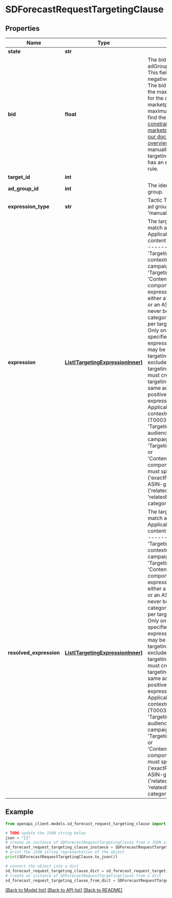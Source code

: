 # SDForecastRequestTargetingClause


## Properties

Name | Type | Description | Notes
------------ | ------------- | ------------- | -------------
**state** | **str** |  | [optional] 
**bid** | **float** | The bid will override the adGroup bid if specified. This field is not used for negative targeting clauses. The bid must be less than the maximum allowable bid for the campaign&#39;s marketplace; for a list of maximum allowable bids, find the [\&quot;Bid constraints by marketplace\&quot; table in our documentation overview](https://advertising.amazon.com/API/docs/en-us/concepts/limits#bid-constraints-by-marketplace). You cannot manually set a bid when the targeting clause&#39;s adGroup has an enabled optimization rule. | [optional] 
**target_id** | **int** |  | [optional] 
**ad_group_id** | **int** | The identifier of the ad group. | [optional] 
**expression_type** | **str** | Tactic T00020 &amp; T00030 ad groups should use &#39;manual&#39; targeting. | [optional] 
**expression** | [**List[TargetingExpressionInner]**](TargetingExpressionInner.md) | The targeting expression to match against.  ------- Applicable to contextual or content targeting (T00020) ------- * A &#39;TargetingExpression&#39; in a contextual targeting campaign can contain &#39;TargetingPredicate&#39; or &#39;ContentTargetingPredicate&#39; components. * Contextual expressions must specify either a category predicate or an ASIN predicate, but never both. * Only one category may be specified per targeting expression. * Only one brand may be specified per targeting expression. * Only one asin may be specified per targeting expression. * To exclude a brand from a targeting expression you must create a negative targeting expression in the same ad group as the positive targeting expression.  ------- Applicable to audiences or contextual targeting (T00030) ------- * A &#39;TargetingExpression&#39; in a audiences or contextual campaign can contain &#39;TargetingPredicateNested&#39; or &#39;ContentTargetingPredicate&#39; components. * Expressions must specify ASIN-grain (&#39;exactProduct&#39;), manual ASIN-grain (&#39;relatedProducts&#39; or &#39;relatedProducts&#39;), or category-grain targeting. | [optional] 
**resolved_expression** | [**List[TargetingExpressionInner]**](TargetingExpressionInner.md) | The targeting expression to match against.  ------- Applicable to contextual or content targeting (T00020) ------- * A &#39;TargetingExpression&#39; in a contextual targeting campaign can contain &#39;TargetingPredicate&#39; or &#39;ContentTargetingPredicate&#39; components. * Contextual expressions must specify either a category predicate or an ASIN predicate, but never both. * Only one category may be specified per targeting expression. * Only one brand may be specified per targeting expression. * Only one asin may be specified per targeting expression. * To exclude a brand from a targeting expression you must create a negative targeting expression in the same ad group as the positive targeting expression.  ------- Applicable to audiences or contextual targeting (T00030) ------- * A &#39;TargetingExpression&#39; in a audiences or contextual campaign can contain &#39;TargetingPredicateNested&#39; or &#39;ContentTargetingPredicate&#39; components. * Expressions must specify ASIN-grain (&#39;exactProduct&#39;), manual ASIN-grain (&#39;relatedProducts&#39; or &#39;relatedProducts&#39;), or category-grain targeting. | [optional] 

## Example

```python
from openapi_client.models.sd_forecast_request_targeting_clause import SDForecastRequestTargetingClause

# TODO update the JSON string below
json = "{}"
# create an instance of SDForecastRequestTargetingClause from a JSON string
sd_forecast_request_targeting_clause_instance = SDForecastRequestTargetingClause.from_json(json)
# print the JSON string representation of the object
print(SDForecastRequestTargetingClause.to_json())

# convert the object into a dict
sd_forecast_request_targeting_clause_dict = sd_forecast_request_targeting_clause_instance.to_dict()
# create an instance of SDForecastRequestTargetingClause from a dict
sd_forecast_request_targeting_clause_from_dict = SDForecastRequestTargetingClause.from_dict(sd_forecast_request_targeting_clause_dict)
```
[[Back to Model list]](../README.md#documentation-for-models) [[Back to API list]](../README.md#documentation-for-api-endpoints) [[Back to README]](../README.md)


